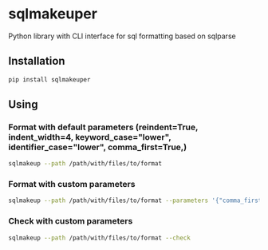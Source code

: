 # sqlmakeuper

Python library with CLI interface for sql formatting based on sqlparse

## Installation

```bash
pip install sqlmakeuper
```

## Using

### Format with default parameters (reindent=True, indent_width=4, keyword_case="lower", identifier_case="lower", comma_first=True,)

```bash
sqlmakeup --path /path/with/files/to/format
```

### Format with custom parameters

```bash
sqlmakeup --path /path/with/files/to/format --parameters '{"comma_first":0}'
```

### Check with custom parameters

```bash
sqlmakeup --path /path/with/files/to/format --check
```
